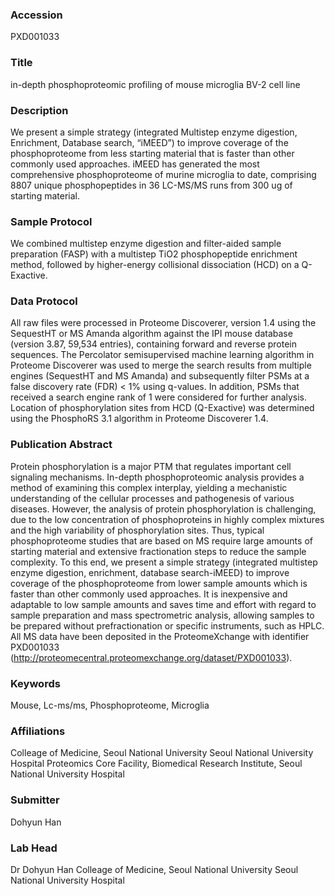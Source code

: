 ### Accession
PXD001033

### Title
in-depth phosphoproteomic profiling of mouse microglia BV-2 cell line

### Description
We present a simple strategy (integrated Multistep enzyme digestion, Enrichment, Database search, “iMEED”) to improve coverage of the phosphoproteome from less starting material that is faster than other commonly used approaches. iMEED has generated the most comprehensive phosphoproteome of murine microglia to date, comprising 8807 unique phosphopeptides in 36 LC-MS/MS runs from 300 ug of starting material.

### Sample Protocol
We combined multistep enzyme digestion and filter-aided sample preparation (FASP) with a multistep TiO2 phosphopeptide enrichment method, followed by higher-energy collisional dissociation (HCD) on a Q-Exactive.

### Data Protocol
All raw files were processed in Proteome Discoverer, version 1.4 using the SequestHT or MS Amanda algorithm against the IPI mouse database (version 3.87, 59,534 entries), containing forward and reverse protein sequences. The Percolator semisupervised machine learning algorithm  in Proteome Discoverer was used to merge the search results from multiple engines (SequestHT and MS Amanda) and subsequently filter PSMs at a false discovery rate (FDR) < 1% using q-values. In addition, PSMs that received a search engine rank of 1 were considered for further analysis. Location of phosphorylation sites from HCD (Q-Exactive) was determined using the PhosphoRS 3.1 algorithm in Proteome Discoverer 1.4.

### Publication Abstract
Protein phosphorylation is a major PTM that regulates important cell signaling mechanisms. In-depth phosphoproteomic analysis provides a method of examining this complex interplay, yielding a mechanistic understanding of the cellular processes and pathogenesis of various diseases. However, the analysis of protein phosphorylation is challenging, due to the low concentration of phosphoproteins in highly complex mixtures and the high variability of phosphorylation sites. Thus, typical phosphoproteome studies that are based on MS require large amounts of starting material and extensive fractionation steps to reduce the sample complexity. To this end, we present a simple strategy (integrated multistep enzyme digestion, enrichment, database search-iMEED) to improve coverage of the phosphoproteome from lower sample amounts which is faster than other commonly used approaches. It is inexpensive and adaptable to low sample amounts and saves time and effort with regard to sample preparation and mass spectrometric analysis, allowing samples to be prepared without prefractionation or specific instruments, such as HPLC. All MS data have been deposited in the ProteomeXchange with identifier PXD001033 (http://proteomecentral.proteomexchange.org/dataset/PXD001033).

### Keywords
Mouse, Lc-ms/ms, Phosphoproteome, Microglia

### Affiliations
Colleage of Medicine, Seoul National University Seoul National University  Hospital
Proteomics Core Facility, Biomedical Research Institute, Seoul National University Hospital

### Submitter
Dohyun Han

### Lab Head
Dr Dohyun Han
Colleage of Medicine, Seoul National University Seoul National University  Hospital


